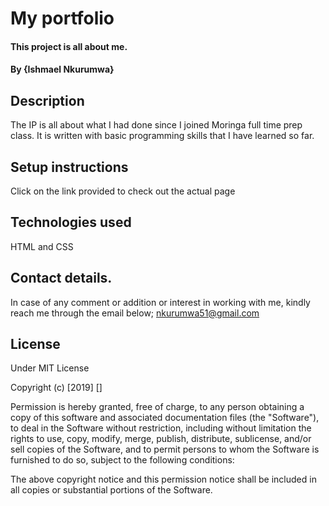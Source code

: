 # My portfolio
#### This project is all about me.
#### By {Ishmael Nkurumwa}

## Description
The IP is all about what I had done since I joined Moringa full time prep class. It is written with basic programming skills that I have learned so far.
## Setup instructions
Click on the link provided to check out the actual page
 
## Technologies used
HTML and CSS
## Contact details.
In case of any comment or addition or interest in working with me, kindly reach me through the email below;
      nkurumwa51@gmail.com 
## License 

Under MIT License

Copyright (c) [2019] []

Permission is hereby granted, free of charge, to any person obtaining a copy
of this software and associated documentation files (the "Software"), to deal
in the Software without restriction, including without limitation the rights
to use, copy, modify, merge, publish, distribute, sublicense, and/or sell
copies of the Software, and to permit persons to whom the Software is
furnished to do so, subject to the following conditions:

The above copyright notice and this permission notice shall be included in all
copies or substantial portions of the Software.
